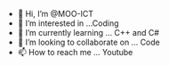 - 👋 Hi, I’m @MOO-ICT
- 👀 I’m interested in ...Coding
- 🌱 I’m currently learning ... C++ and C#
- 💞️ I’m looking to collaborate on ... Code
- 📫 How to reach me ... Youtube

<!---
MOO-ICT/MOO-ICT is a ✨ special ✨ repository because its `README.md` (this file) appears on your GitHub profile.
You can click the Preview link to take a look at your changes.
--->
